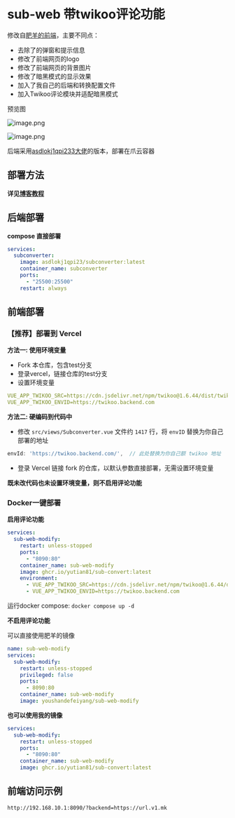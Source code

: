 # sub-web 带twikoo评论功能

修改自[肥羊的前端](https://github.com/youshandefeiyang/sub-web-modify)，主要不同点：

- 去除了的弹窗和提示信息
- 修改了前端网页的logo
- 修改了前端网页的背景图片
- 修改了暗黑模式的显示效果
- 加入了我自己的后端和转换配置文件
- 加入Twikoo评论模块并适配暗黑模式

预览图

![image.png](https://b2qq.24811213.xyz/2025-07/1753666376-image.webp)

![image.png](https://b2qq.24811213.xyz/2025-07/1753666439-image.webp)

后端采用[asdlokj1qpi233大佬](https://github.com/asdlokj1qpi233/subconverter)的版本，部署在爪云容器

## 部署方法

**详见[博客教程](https://blog.811520.xyz/post/2025/07/250728-subweb-twikoo/)**

## 后端部署

**compose 直接部署**

```yaml
services:
  subconverter:
    image: asdlokj1qpi23/subconverter:latest
    container_name: subconverter
    ports:
      - "25500:25500"
    restart: always
```

## 前端部署

### 【推荐】部署到 Vercel

**方法一: 使用环境变量**

- Fork 本仓库，包含test分支
- 登录vercel，链接仓库的test分支
- 设置环境变量

```yml
VUE_APP_TWIKOO_SRC=https://cdn.jsdelivr.net/npm/twikoo@1.6.44/dist/twikoo.all.min.js
VUE_APP_TWIKOO_ENVID=https://twikoo.backend.com
```

**方法二: 硬编码到代码中**

- 修改 `src/views/Subconverter.vue` 文件约 `1417` 行，将 `envID` 替换为你自己部署的地址

```js
envId: 'https://twikoo.backend.com/',  // 此处替换为你自己额 twikoo 地址
```

- 登录 Vercel 链接 fork 的仓库，以默认参数直接部署，无需设置环境变量

**既未改代码也未设置环境变量，则不启用评论功能**

### Docker一键部署

**启用评论功能**

```yml
services:
  sub-web-modify:
    restart: unless-stopped
    ports:
      - "8090:80"
    container_name: sub-web-modify
    image: ghcr.io/yutian81/sub-convert:latest
    environment:
      - VUE_APP_TWIKOO_SRC=https://cdn.jsdelivr.net/npm/twikoo@1.6.44/dist/twikoo.all.min.js
      - VUE_APP_TWIKOO_ENVID=https://twikoo.backend.com
```

运行docker compose: `docker compose up -d`


**不启用评论功能**

可以直接使用肥羊的镜像

```yaml
name: sub-web-modify
services:
  sub-web-modify:
    restart: unless-stopped
    privileged: false
    ports:
      - 8090:80
    container_name: sub-web-modify
    image: youshandefeiyang/sub-web-modify
```

**也可以使用我的镜像**

```yml
services:
  sub-web-modify:
    restart: unless-stopped
    ports:
      - "8090:80"
    container_name: sub-web-modify
    image: ghcr.io/yutian81/sub-convert:latest
```

## 前端访问示例

```
http://192.168.10.1:8090/?backend=https://url.v1.mk
```

